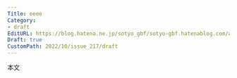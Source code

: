 ```yaml
---
Title: eeee
Category:
- draft
EditURL: https://blog.hatena.ne.jp/sotyo_gbf/sotyo-gbf.hatenablog.com/atom/entry/4207112889924038606
Draft: true
CustomPath: 2022/10/issue_217/draft
---
```


本文
